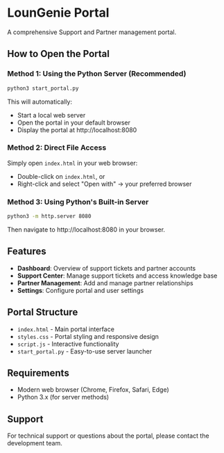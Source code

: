 # LounGenie Portal

A comprehensive Support and Partner management portal.

## How to Open the Portal

### Method 1: Using the Python Server (Recommended)
```bash
python3 start_portal.py
```
This will automatically:
- Start a local web server
- Open the portal in your default browser
- Display the portal at http://localhost:8080

### Method 2: Direct File Access
Simply open `index.html` in your web browser:
- Double-click on `index.html`, or
- Right-click and select "Open with" → your preferred browser

### Method 3: Using Python's Built-in Server
```bash
python3 -m http.server 8080
```
Then navigate to http://localhost:8080 in your browser.

## Features

- **Dashboard**: Overview of support tickets and partner accounts
- **Support Center**: Manage support tickets and access knowledge base
- **Partner Management**: Add and manage partner relationships
- **Settings**: Configure portal and user settings

## Portal Structure

- `index.html` - Main portal interface
- `styles.css` - Portal styling and responsive design
- `script.js` - Interactive functionality
- `start_portal.py` - Easy-to-use server launcher

## Requirements

- Modern web browser (Chrome, Firefox, Safari, Edge)
- Python 3.x (for server methods)

## Support

For technical support or questions about the portal, please contact the development team.
